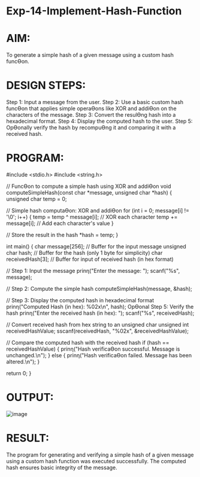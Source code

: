 # Exp-14-Implement-Hash-Function


# AIM:

To generate a simple hash of a given message using a custom hash funcƟon.

# DESIGN STEPS:

Step 1: Input a message from the user.
Step 2: Use a basic custom hash funcƟon that applies simple operaƟons like XOR and addiƟon on the
characters of the message.
Step 3: Convert the resulƟng hash into a hexadecimal format.
Step 4: Display the computed hash to the user.
Step 5: OpƟonally verify the hash by recompuƟng it and comparing it with a received hash.

# PROGRAM: 

#include <stdio.h>
#include <string.h>

// FuncƟon to compute a simple hash using XOR and addiƟon
void computeSimpleHash(const char *message, unsigned char *hash) {
unsigned char temp = 0;

// Simple hash computaƟon: XOR and addiƟon
for (int i = 0; message[i] != '\0'; i++) {
temp = temp ^ message[i]; // XOR each character
temp += message[i]; // Add each character's value
}

// Store the result in the hash
*hash = temp;
}

int main() {
char message[256]; // Buffer for the input message
unsigned char hash; // Buffer for the hash (only 1 byte for simplicity)
char receivedHash[3]; // Buffer for input of received hash (in hex format)

// Step 1: Input the message
prinƞ("Enter the message: ");
scanf("%s", message);

// Step 2: Compute the simple hash
computeSimpleHash(message, &hash);

// Step 3: Display the computed hash in hexadecimal format
prinƞ("Computed Hash (in hex): %02x\n", hash);
 OpƟonal Step 5: Verify the hash
prinƞ("Enter the received hash (in hex): ");
scanf("%s", receivedHash);

// Convert received hash from hex string to an unsigned char
unsigned int receivedHashValue;
sscanf(receivedHash, "%02x", &receivedHashValue);

// Compare the computed hash with the received hash
if (hash == receivedHashValue) {
prinƞ("Hash verificaƟon successful. Message is unchanged.\n");
} else {
prinƞ("Hash verificaƟon failed. Message has been altered.\n");
}

return 0;
}
# OUTPUT:

![image](https://github.com/user-attachments/assets/6218457c-a48b-44f0-a137-aa63d362e3d1)

# RESULT:

The program for generating and verifying a simple hash of a given message using a custom hash
function was executed successfully. The computed hash ensures basic integrity of the message.
